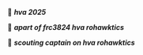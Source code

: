 🏫 ***hva 2025***

🤖 ***apart of frc3824 hva rohawktics*** 

👀 ***scouting captain on hva rohawktics***

